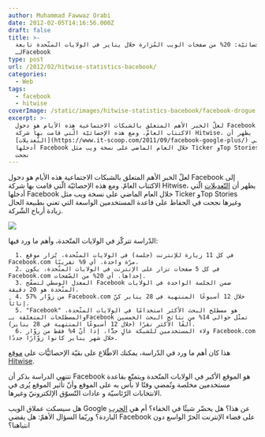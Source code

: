 ```yaml
---
author: Muhammad Fawwaz Orabi
date: 2012-02-05T14:16:56.000Z
draft: false
title: >-
  إحصائيّة: 20% من صفحات الويب المُزارة خلال يناير في الولايات المتّحدة تابعة
  لـFacebook
type: post
url: /2012/02/hitwise-statistics-bacebook/
categories:
  - Web
tags:
  - facebook
  - hitwise
coverImage: /static/images/hitwise-statistics-bacebook/facebook-drogue.jpg
excerpt: >-
  لعلّ الخبر الأهم المتعلق بالشبكات الاجتماعية هذه الأيام هو دخول Facebook إلى
  الاكتتاب العامّ. ومع هذه الإحصائيّة الّتي قامت بها شركة Hitwise، يظهر أن
  [التّعديلات](https://www.it-scoop.com/2011/09/facebook-google-plus/) الّتي
  أدخلها Facebook خلال العام الماضي على نسخة ويب مثل Ticker وTop Stories وغيرها
  نجحت
---
```

لعلّ الخبر الأهم المتعلق بالشبكات الاجتماعية هذه الأيام هو دخول Facebook إلى الاكتتاب العامّ. ومع هذه الإحصائيّة الّتي قامت بها شركة Hitwise، يظهر أن [التّعديلات](https://www.it-scoop.com/2011/09/facebook-google-plus/) الّتي أدخلها Facebook خلال العام الماضي على نسخة ويب مثل Ticker وTop Stories وغيرها نجحت في الحفاظ على قاعدة المستخدمين الواسعة التي تعني بطبيعة الحال زيادة أرباح الشّركة.

![](/static/images/hitwise-statistics-bacebook/facebook-drogue.jpg)

الدّراسة تتركّز في الولايات المتّحدة، وأهم ما ورد فيها:

~~~
  1. في كل 11 زيارة للإنترنت (جلسة) في الولايات المتّحدة، يُزار موقع Facebook.com مرّة واحدة. أي 9% تقريبًا.
  2. في كل 5 صفحات تزار على الإنترنت في الولايات المتّحدة، يكون Facebook.com إحداها. أي 20% من الصّفحات.
  3. المعدل الوسطي لتصفّح Facebook ضمن الجلسة الواحدة في الولايات المتّحدة هو 20 دقيقة.
  4. 57% من زوّار Facebook.com خلال 12 أسبوعًا المنتهية في 28 يناير كنّ إناثاً.
  5. "Facebook" هو مصطلح البحث الأكثر استخدامًا في الولايات المتّحدة، والمصطلحات المتعلقة بـFacebook تمثّل حوالي 14% من نتائج البحث الخمسين ألفًا الأكثر نقرًا (خلال 12 أسبوعًا المنتهية في 28 يناير).
  6. ولاء المستخدمين للشبكة عالٍ جدًّا، إذا أنّ 4% فقط من زوّار Facebook.com خلال شهر يناير كانوا زوّارًا جددًا.
~~~

هذا كان أهم ما ورد في الدّراسة، يمكنك الاطّلاع على بقيّة الإحصائيًّات على [موقع Hitwise](http://weblogs.hitwise.com/heather-dougherty/2012/02/10\_key_statistics_about_facebo\_1.html).

تتنهي الدراسة بذكر أن Facebook هو الموقع الأكبر في الولايات المتّحدة ويتمتّع بقاعدة مستخدمين مخلصة وتُمضي وقتًا لا بأس به على الموقع وأنّ تأثير الموقع يُرى في الانتخابات الرّئاسيّة و عادات التّسوّق الإلكترونيّ وغيرها.

هل سيسكت عملاق الويب Google عن هذا؟ هل يحضّر شيئًا في الخفاء؟ أم هي [الحرب](https://www.it-scoop.com/2011/11/facebook-google-fight/) الباردة؟ وربّما السؤال الأهمّ: هل يقضي Facebook على فضاء الإنترنت الحرّ الواسع دون انتباهنا؟

